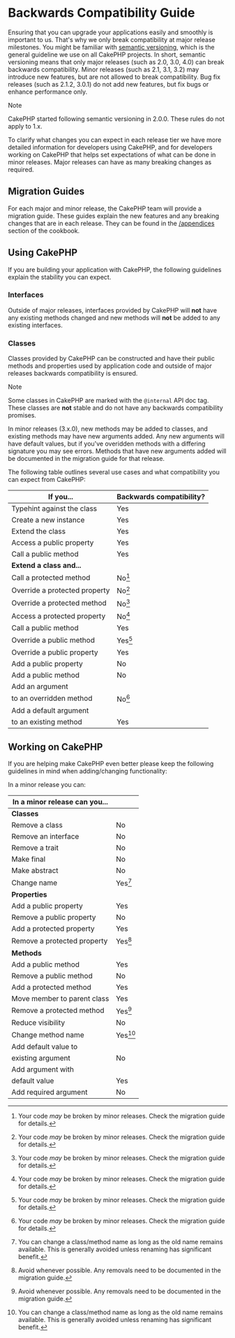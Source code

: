 # Backwards Compatibility Guide

Ensuring that you can upgrade your applications easily and smoothly is important
to us. That's why we only break compatibility at major release milestones.
You might be familiar with [semantic versioning](https://semver.org/), which is
the general guideline we use on all CakePHP projects. In short, semantic
versioning means that only major releases (such as 2.0, 3.0, 4.0) can break
backwards compatibility. Minor releases (such as 2.1, 3.1, 3.2) may introduce
new features, but are not allowed to break compatibility. Bug fix releases
(such as 2.1.2, 3.0.1) do not add new features, but fix bugs or enhance
performance only.

> [!NOTE]
> CakePHP started following semantic versioning in 2.0.0. These rules do not
> apply to 1.x.

To clarify what changes you can expect in each release tier we have more
detailed information for developers using CakePHP, and for developers working on
CakePHP that helps set expectations of what can be done in minor releases. Major
releases can have as many breaking changes as required.

## Migration Guides

For each major and minor release, the CakePHP team will provide a migration
guide. These guides explain the new features and any breaking changes that are
in each release. They can be found in the [/appendices](appendices.md) section of the
cookbook.

## Using CakePHP

If you are building your application with CakePHP, the following guidelines
explain the stability you can expect.

### Interfaces

Outside of major releases, interfaces provided by CakePHP will **not** have any
existing methods changed and new methods will **not** be added to any existing
interfaces.

### Classes

Classes provided by CakePHP can be constructed and have their public methods and
properties used by application code and outside of major releases backwards
compatibility is ensured.

> [!NOTE]
> Some classes in CakePHP are marked with the `@internal` API doc tag. These
> classes are **not** stable and do not have any backwards compatibility
> promises.

In minor releases (3.x.0), new methods may be added to classes, and existing
methods may have new arguments added. Any new arguments will have default
values, but if you've overidden methods with a differing signature you may see
errors. Methods that have new arguments added will be documented in the
migration guide for that release.

The following table outlines several use cases and what compatibility you can
expect from CakePHP:

| If you...                     | Backwards compatibility? |
|-------------------------------|--------------------------|
| Typehint against the class    | Yes                      |
| Create a new instance         | Yes                      |
| Extend the class              | Yes                      |
| Access a public property      | Yes                      |
| Call a public method          | Yes                      |
| **Extend a class and...**     |                          |
| Call a protected method       | No[^1]                   |
| Override a protected property | No[^2]                   |
| Override a protected method   | No[^3]                   |
| Access a protected property   | No[^4]                   |
| Call a public method          | Yes                      |
| Override a public method      | Yes[^5]                  |
| Override a public property    | Yes                      |
| Add a public property         | No                       |
| Add a public method           | No                       |
| Add an argument               
 to an overridden method        | No[^6]                   |
| Add a default argument        
 to an existing method          | Yes                      |

## Working on CakePHP

If you are helping make CakePHP even better please keep the following guidelines
in mind when adding/changing functionality:

In a minor release you can:

| In a minor release can you... |          |
|-------------------------------|----------|
| **Classes**                   |          |
| Remove a class                | No       |
| Remove an interface           | No       |
| Remove a trait                | No       |
| Make final                    | No       |
| Make abstract                 | No       |
| Change name                   | Yes[^7]  |
| **Properties**                |          |
| Add a public property         | Yes      |
| Remove a public property      | No       |
| Add a protected property      | Yes      |
| Remove a protected property   | Yes[^8]  |
| **Methods**                   |          |
| Add a public method           | Yes      |
| Remove a public method        | No       |
| Add a protected method        | Yes      |
| Move member to parent class   | Yes      |
| Remove a protected method     | Yes[^9]  |
| Reduce visibility             | No       |
| Change method name            | Yes[^10] |
| Add default value to          
 existing argument              | No       |
| Add argument with             
 default value                  | Yes      |
| Add required argument         | No       |

[^1]: Your code *may* be broken by minor releases. Check the migration guide
    for details.

[^2]: Your code *may* be broken by minor releases. Check the migration guide
    for details.

[^3]: Your code *may* be broken by minor releases. Check the migration guide
    for details.

[^4]: Your code *may* be broken by minor releases. Check the migration guide
    for details.

[^5]: Your code *may* be broken by minor releases. Check the migration guide
    for details.

[^6]: Your code *may* be broken by minor releases. Check the migration guide
    for details.

[^7]: You can change a class/method name as long as the old name remains available.
    This is generally avoided unless renaming has significant benefit.

[^8]: Avoid whenever possible. Any removals need to be documented in
    the migration guide.

[^9]: Avoid whenever possible. Any removals need to be documented in
    the migration guide.

[^10]: You can change a class/method name as long as the old name remains available.
    This is generally avoided unless renaming has significant benefit.

